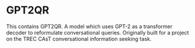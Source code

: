 # GPT2QR
This contains GPT2QR. A model which uses GPT-2 as a transformer decoder to reformulate conversational queries. Originally built for a project on the TREC CAsT conversational information seeking task.
